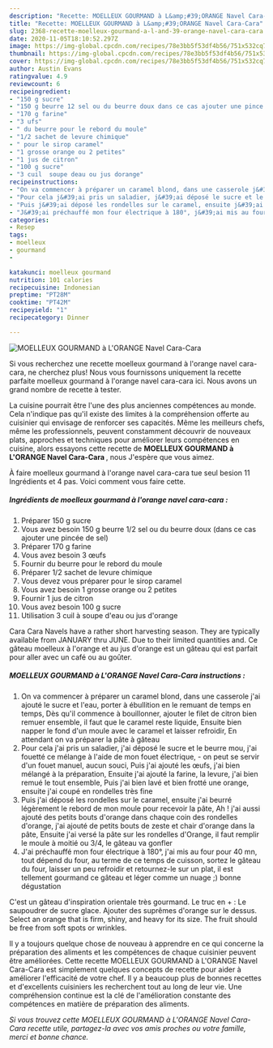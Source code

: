 ```yaml
---
description: "Recette: MOELLEUX GOURMAND à L&amp;#39;ORANGE Navel Cara-Cara"
title: "Recette: MOELLEUX GOURMAND à L&amp;#39;ORANGE Navel Cara-Cara"
slug: 2368-recette-moelleux-gourmand-a-l-and-39-orange-navel-cara-cara
date: 2020-11-05T18:10:52.297Z
image: https://img-global.cpcdn.com/recipes/78e3bb5f53df4b56/751x532cq70/moelleux-gourmand-a-lorange-navel-cara-cara-photo-principale-de-la-recette.jpg
thumbnail: https://img-global.cpcdn.com/recipes/78e3bb5f53df4b56/751x532cq70/moelleux-gourmand-a-lorange-navel-cara-cara-photo-principale-de-la-recette.jpg
cover: https://img-global.cpcdn.com/recipes/78e3bb5f53df4b56/751x532cq70/moelleux-gourmand-a-lorange-navel-cara-cara-photo-principale-de-la-recette.jpg
author: Austin Evans
ratingvalue: 4.9
reviewcount: 6
recipeingredient:
- "150 g sucre"
- "150 g beurre 12 sel ou du beurre doux dans ce cas ajouter une pince de sel"
- "170 g farine"
- "3 ufs"
- " du beurre pour le rebord du moule"
- "1/2 sachet de levure chimique"
- " pour le sirop caramel"
- "1 grosse orange ou 2 petites"
- "1 jus de citron"
- "100 g sucre"
- "3 cuil  soupe deau ou jus dorange"
recipeinstructions:
- "On va commencer à préparer un caramel blond, dans une casserole j&#39;ai ajouté le sucre et l&#39;eau, porter à ébullition en le remuant de temps en temps, Dès qu&#39;il commence à bouillonner, ajouter le filet de citron bien remuer ensemble, il faut que le caramel reste liquide, Ensuite bien napper le fond d&#39;un moule avec le caramel et laisser refroidir, En attendant on va préparer la pâte à gâteau"
- "Pour cela j&#39;ai pris un saladier, j&#39;ai déposé le sucre et le beurre mou, j&#39;ai fouetté ce mélange à l&#39;aide de mon fouet électrique, on peut se servir d&#39;un fouet manuel, aucun souci, Puis j&#39;ai ajouté les œufs, j&#39;ai bien mélangé à la préparation, Ensuite j&#39;ai ajouté la farine, la levure, j&#39;ai bien remué le tout ensemble, Puis j&#39;ai bien lavé et bien frotté une orange, ensuite j&#39;ai coupé en rondelles très fine"
- "Puis j&#39;ai déposé les rondelles sur le caramel, ensuite j&#39;ai beurré légèrement le rebord de mon moule pour recevoir la pâte, Ah ! j&#39;ai aussi ajouté des petits bouts d&#39;orange dans chaque coin des rondelles d&#39;orange, j&#39;ai ajouté de petits bouts de zeste et chair d&#39;orange dans la pâte, Ensuite j&#39;ai versé la pâte sur les rondelles d&#39;Orange, il faut remplir le moule à moitié ou 3/4, le gâteau va gonfler"
- "J&#39;ai préchauffé mon four électrique à 180°, j&#39;ai mis au four pour 40 mn, tout dépend du four, au terme de ce temps de cuisson, sortez le gâteau du four, laisser un peu refroidir et retournez-le sur un plat, il est tellement gourmand ce gâteau et léger comme un nuage ;) bonne dégustation"
categories:
- Resep
tags:
- moelleux
- gourmand
- 

katakunci: moelleux gourmand  
nutrition: 101 calories
recipecuisine: Indonesian
preptime: "PT28M"
cooktime: "PT42M"
recipeyield: "1"
recipecategory: Dinner

---
```



![MOELLEUX GOURMAND à L&#39;ORANGE Navel Cara-Cara](https://img-global.cpcdn.com/recipes/78e3bb5f53df4b56/751x532cq70/moelleux-gourmand-a-lorange-navel-cara-cara-photo-principale-de-la-recette.jpg)

Si vous recherchez une recette moelleux gourmand à l&#39;orange navel cara-cara, ne cherchez plus! Nous vous fournissons uniquement la recette parfaite moelleux gourmand à l&#39;orange navel cara-cara ici. Nous avons un grand nombre de recette à tester.

La cuisine pourrait être l'une des plus anciennes compétences au monde. Cela n'indique pas qu'il existe des limites à la compréhension offerte au cuisinier qui envisage de renforcer ses capacités. Même les meilleurs chefs, même les professionnels, peuvent constamment découvrir de nouveaux plats, approches et techniques pour améliorer leurs compétences en cuisine, alors essayons cette recette de <strong> MOELLEUX GOURMAND à L&#39;ORANGE Navel Cara-Cara </strong>, nous J'espère que vous aimez.

<!--inarticleads1-->

À faire moelleux gourmand à l&#39;orange navel cara-cara tue seul besion 11 Ingrédients et 4 pas. Voici comment vous faire cette.

##### Ingrédients de moelleux gourmand à l&#39;orange navel cara-cara :

1. Préparer 150 g sucre
1. Vous avez besoin 150 g beurre 1/2 sel ou du beurre doux (dans ce cas ajouter une pincée de sel)
1. Préparer 170 g farine
1. Vous avez besoin 3 œufs
1. Fournir  du beurre pour le rebord du moule
1. Préparer 1/2 sachet de levure chimique
1. Vous devez vous préparer  pour le sirop caramel
1. Vous avez besoin 1 grosse orange ou 2 petites
1. Fournir 1 jus de citron
1. Vous avez besoin 100 g sucre
1. Utilisation 3 cuil à soupe d&#39;eau ou jus d&#39;orange


Cara Cara Navels have a rather short harvesting season. They are typically available from JANUARY thru JUNE. Due to their limited quantities and. Ce gâteau moelleux à l&#39;orange et au jus d&#39;orange est un gâteau qui est parfait pour aller avec un café ou au goûter. 

<!--inarticleads2-->

##### MOELLEUX GOURMAND à L&#39;ORANGE Navel Cara-Cara instructions :

1. On va commencer à préparer un caramel blond, dans une casserole j&#39;ai ajouté le sucre et l&#39;eau, porter à ébullition en le remuant de temps en temps, Dès qu&#39;il commence à bouillonner, ajouter le filet de citron bien remuer ensemble, il faut que le caramel reste liquide, Ensuite bien napper le fond d&#39;un moule avec le caramel et laisser refroidir, En attendant on va préparer la pâte à gâteau
1. Pour cela j&#39;ai pris un saladier, j&#39;ai déposé le sucre et le beurre mou, j&#39;ai fouetté ce mélange à l&#39;aide de mon fouet électrique, - on peut se servir d&#39;un fouet manuel, aucun souci, Puis j&#39;ai ajouté les œufs, j&#39;ai bien mélangé à la préparation, Ensuite j&#39;ai ajouté la farine, la levure, j&#39;ai bien remué le tout ensemble, Puis j&#39;ai bien lavé et bien frotté une orange, ensuite j&#39;ai coupé en rondelles très fine
1. Puis j&#39;ai déposé les rondelles sur le caramel, ensuite j&#39;ai beurré légèrement le rebord de mon moule pour recevoir la pâte, Ah ! j&#39;ai aussi ajouté des petits bouts d&#39;orange dans chaque coin des rondelles d&#39;orange, j&#39;ai ajouté de petits bouts de zeste et chair d&#39;orange dans la pâte, Ensuite j&#39;ai versé la pâte sur les rondelles d&#39;Orange, il faut remplir le moule à moitié ou 3/4, le gâteau va gonfler
1. J&#39;ai préchauffé mon four électrique à 180°, j&#39;ai mis au four pour 40 mn, tout dépend du four, au terme de ce temps de cuisson, sortez le gâteau du four, laisser un peu refroidir et retournez-le sur un plat, il est tellement gourmand ce gâteau et léger comme un nuage ;) bonne dégustation


C&#39;est un gâteau d&#39;inspiration orientale très gourmand. Le truc en + : Le saupoudrer de sucre glace. Ajouter des suprêmes d&#39;orange sur le dessus. Select an orange that is firm, shiny, and heavy for its size. The fruit should be free from soft spots or wrinkles. 

<!--inarticleads1-->

<p>
Il y a toujours quelque chose de nouveau à apprendre en ce qui concerne la préparation des aliments et les compétences de chaque cuisinier peuvent être améliorées. Cette recette MOELLEUX GOURMAND à L&#39;ORANGE Navel Cara-Cara est simplement quelques concepts de recette pour aider à améliorer l'efficacité de votre chef. Il y a beaucoup plus de bonnes recettes et d'excellents cuisiniers les recherchent tout au long de leur vie. Une compréhension continue est la clé de l'amélioration constante des compétences en matière de préparation des aliments.
</p>

<p>
<i>Si vous trouvez cette MOELLEUX GOURMAND à L&#39;ORANGE Navel Cara-Cara recette utile, partagez-la avec vos amis proches ou votre famille, merci et bonne chance.</i>
</p>
